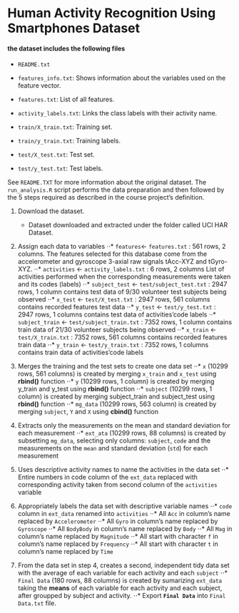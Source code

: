 # Human Activity Recognition Using Smartphones Dataset

#### the dataset includes the following files
- `README.txt`

- `features_info.txt`: Shows information about the variables used on the feature vector.

- `features.txt`: List of all features.

- `activity_labels.txt`: Links the class labels with their activity name.

- `train/X_train.txt`: Training set.

- `train/y_train.txt`: Training labels.

- `test/X_test.txt`: Test set.

- `test/y_test.txt`: Test labels.

See `README.TXT` for more information about the original dataset. The `run_analysis.R` script performs the data preparation and then followed by the 5 steps required as described in the course project’s definition.

 1. Download the dataset.
    *  Dataset downloaded and extracted under the folder called UCI HAR Dataset.

2. Assign each data to variables
⋅⋅*  `features`<- `features.txt` : 561 rows, 2 columns.
The features selected for this database come from the accelerometer and gyroscope 3-axial raw signals tAcc-XYZ and tGyro-XYZ.
⋅⋅*  `activities` <- `activity_labels.txt` : 6 rows, 2 columns
List of activities performed when the corresponding measurements were taken and its codes (labels)
⋅⋅*  `subject_test` <- `test/subject_test.txt` : 2947 rows, 1 column
contains test data of 9/30 volunteer test subjects being observed
⋅⋅*  `x_test` <- `test/X_test.txt` : 2947 rows, 561 columns
contains recorded features test data
⋅⋅*  `y_test` <- `test/y_test.txt` : 2947 rows, 1 columns
contains test data of activities’code labels
⋅⋅*  `subject_train` <- `test/subject_train.txt` : 7352 rows, 1 column
contains train data of 21/30 volunteer subjects being observed
⋅⋅*  `x_train` <- `test/X_train.txt` : 7352 rows, 561 columns
contains recorded features train data
⋅⋅*  `y_train` <- `test/y_train.txt` : 7352 rows, 1 columns
contains train data of activities’code labels

3. Merges the training and the test sets to create one data set
⋅⋅*  `x` (10299 rows, 561 columns) is created by merging `x_train` and `x_test` using **rbind()** function
⋅⋅*  `y` (10299 rows, 1 column) is created by merging y_train and y_test using **rbind()** function
⋅⋅*  `subject` (10299 rows, 1 column) is created by merging subject_train and subject_test using **rbind()** function
⋅⋅*  `mg_data` (10299 rows, 563 column) is created by merging `subject`, `Y` and `X` using **cbind()** function

4. Extracts only the measurements on the mean and standard deviation for each measurement
⋅⋅*  `ext_ata` (10299 rows, 88 columns) is created by subsetting `mg_data`, selecting only columns: `subject`, `code` and the measurements on the `mean` and standard deviation (`std`) for each measurement

5. Uses descriptive activity names to name the activities in the data set
⋅⋅*  Entire numbers in code column of the  `ext_data` replaced with corresponding activity taken from second column of the `activities` variable

6. Appropriately labels the data set with descriptive variable names
⋅⋅*  `code` column in `ext_data` renamed into `activities`
⋅⋅*  All `Acc` in column’s name replaced by `Accelerometer`
⋅⋅*  All `Gyro` in column’s name replaced by `Gyroscope`
⋅⋅*  All `BodyBody` in column’s name replaced by `Body`
⋅⋅*  All `Mag` in column’s name replaced by `Magnitude`
⋅⋅*  All start with character `f` in column’s name replaced by `Frequency`
⋅⋅*  All start with character `t` in column’s name replaced by `Time`

7. From the data set in step 4, creates a second, independent tidy data set with the average of each variable for each activity and each `subject`
⋅⋅*  `Final Data` (180 rows, 88 columns) is created by sumarizing `ext_data` taking the **means** of each variable for each activity and each subject, after groupped by subject and activity.
⋅⋅*  Export **`Final Data`** into `Final Data.txt` file.
